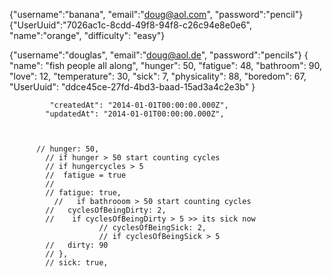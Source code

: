 {"username":"banana", "email":"doug@aol.com", "password":"pencil"} 
  {"UserUuid":"7026ac1c-8cdd-49f8-94f8-c26c94e8e0e6", "name":"orange", "difficulty": "easy"}

 {"username":"douglas", "email":"doug@aol.de", "password":"pencils"}
 {
    "name": "fish people all along",
    "hunger": 50,
    "fatigue": 48,
    "bathroom": 90,
    "love": 12,
    "temperature": 30,
    "sick": 7,
    "physicality": 88,
    "boredom": 67,
    "UserUuid": "ddce45ce-27fd-4bd3-baad-15ad3a4c2e3b"
}

             "createdAt": "2014-01-01T00:00:00.000Z",
            "updatedAt": "2014-01-01T00:00:00.000Z",



          // hunger: 50,
            // if hunger > 50 start counting cycles
            // if hungercycles > 5 
            //  fatigue = true
            //  
            // fatigue: true,
              //   if bathrooom > 50 start counting cycles
            //   cyclesOfBeingDirty: 2,
            //    if cyclesOfBeingDirty > 5 >> its sick now
                        // cyclesOfBeingSick: 2,
                        // if cyclesOfBeingSick > 5
            //   dirty: 90
            // },
            // sick: true,
